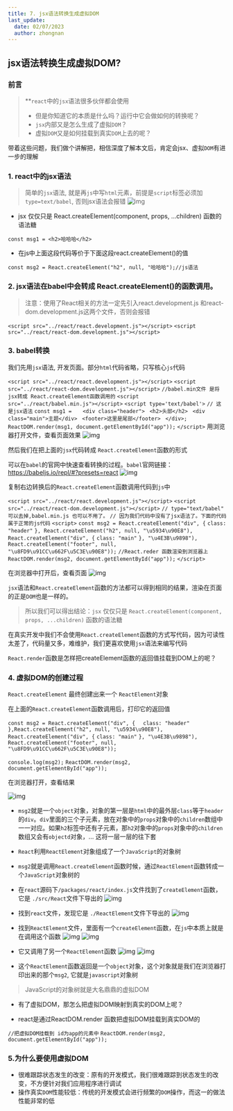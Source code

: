 ```yaml
---
title: 7. jsx语法转换生成虚拟DOM
last_update:
  date: 02/07/2023
  author: zhongnan
---
```


## jsx语法转换生成虚拟DOM?

### 前言
>**`react`中的`jsx`语法很多伙伴都会使用
>- 但是你知道它的本质是什么吗？运行中它会做如何的转换呢？
>- `jsx`内部又是怎么生成了虚拟`DOM`？
>- 虚拟`DOM`又是如何挂载到真实`DOM`上去的呢？

带着这些问题，我们做个讲解把，相信深度了解本文后，肯定会jsx、虚拟`DOM`有进一步的理解

### 1. react中的jsx语法
>简单的`jsx`语法, 就是再`js`中写`html`元素，前提是`script`标签必须加 `type=text/babel`, 否则jsx语法会报错
![img](https://img-blog.csdnimg.cn/669b83911e0d4820b2e1a4e9118c900f.png)

- jsx 仅仅只是 React.createElement(component, props, ...children) 函数的语法糖

```const msg1 = <h2>哈哈哈</h2>```

- 在js中上面这段代码等价于下面这段react.createElement()的值

```const msg2 = React.createElement("h2", null, "哈哈哈");//js语法```

### 2. jsx语法在babel中会转成 React.createElement()的函数调用。
>注意：使用了React相关的方法一定先引入react.development.js 和react-dom.development.js这两个文件，否则会报错


```<script src="../react/react.development.js"></script>```
```<script src="../react/react-dom.development.js"></script>```


### 3. babel转换
我们先用`jsx`语法, 开发页面。部分`html`代码省略，只写核心`js`代码

```<script src="../react/react.development.js"></script>```
```<script src="../react/react-dom.development.js"></script>```
```//babel.min文件 是将 jsx转成 React.createElement函数调用的```
```<script src="../react/babel.min.js"></script>```
```<script type='text/babel'>```
```// 这是jsx语法```
```const msg1 = ```
 ```  <div class="header">```
    ``` <h2>头部</h2>```
    ``` <div class="main">主题</div>```
    ``` <footer>这里是尾部</footer>```
  ``` </div>;```
```ReactDOM.render(msg1, document.getElementById("app"));```
```</script>```
用浏览器打开文件，查看页面效果
![img](https://img-blog.csdnimg.cn/fa66de7dd07f49a090517b6e7d837a14.png)


然后我们在把上面的`jsx`代码转成 `React.createElement`函数的形式

可以在`babel`的官网中快速查看转换的过程。`babel`官网链接：https://babeljs.io/repl/#?presets=react
![img](https://img-blog.csdnimg.cn/dc6e80a359694b9ca108513dd2d098be.png)


复制右边转换后的`React.createElement`函数调用代码到`js`中

```<script src="../react/react.development.js"></script>```
```<script src="../react/react-dom.development.js"></script>```
```// type="text/babel" 可以去掉,babel.min.js 也可以不用了。```
```// 因为我们代码中没有了jsx语法了。下面的代码属于正常的js代码```
```<script>```
```const msg2 = React.createElement("div", {```
   	```class: "header"```
```}, React.createElement("h2", null, "\u5934\u90E8"), React.createElement("div", {```
    ```class: "main"```
```}, "\u4E3B\u9898"), React.createElement("footer", null, "\u8FD9\u91CC\u662F\u5C3E\u90E8"));```
```//React.reder 函数渲染到浏览器上```
```ReactDOM.render(msg2, document.getElementById("app"));```
```</script>```

在浏览器中打开后，查看页面
![img](https://img-blog.csdnimg.cn/bc2c4c4a883d40dc8bea31bc97fdfa1f.png)

`jsx`语法和`React.createElement`函数的方法都可以得到相同的结果，渲染在页面的正是`DOM`也是一样的。

>所以我们可以得出结论：`jsx` 仅仅只是 `React.createElement(component, props, ...children)` 函数的语法糖

在真实开发中我们不会使用`React.createElement`函数的方式写代码，因为可读性太差了，代码量又多，难维护，我们更喜欢使用`jsx`语法来编写代码

`React.render`函数是怎样把createElement函数的返回值挂载到DOM上的呢？

### 4. 虚拟DOM的创建过程
```React.createElement``` 最终创建出来一个 ```ReactElement```对象

在上面的```React.createElement```函数调用后，打印它的返回值

```const msg2 = React.createElement("div", {```
  ```  class: "header"```
``` },React.createElement("h2", null, "\u5934\u90E8"), React.createElement("div", {```
    ```class: "main"```
 ```}, "\u4E3B\u9898"), React.createElement("footer", null, "\u8FD9\u91CC\u662F\u5C3E\u90E8"));```

```console.log(msg2);```
```ReactDOM.render(msg2, document.getElementById("app"));```

在浏览器打开，查看结果

![img](https://img-blog.csdnimg.cn/4529a861293b432b9fbd748d581547fb.png)

- ```msg2```就是一个```object```对象，对象的第一层是```html```中的最外层```class```等于```header```的```div```。```div```里面的三个子元素，放在对象中的```props```对象中的```children```数组中一一对应。如果```h2```标签中还有子元素，那```h2```对象中的```props```对象中的```children```数组又会有```objectd```对象，… 这将一层一层的往下套

- ```React```利用```ReactElement```对象组成了一个```JavaScript```的对象树

- ``msg2``就是调用```React.createElement```函数时候，通过```ReactElement```函数转成一个```JavaScript```对象树的

- 在```react```源码下```/packages/react/index.js```文件找到了```createElement```函数，它是 ```./src/React```文件下导出的
![img](https://img-blog.csdnimg.cn/a2b9a9dab04a4a67a87115ec28e36c0e.png)

- 找到```react```文件，发现它是 ```./ReactElement```文件下导出的
![img](https://img-blog.csdnimg.cn/ec4d2408e5274f23aaac2e817e60a1c6.png)


- 找到```ReactElement```文件，里面有一个```createElement```函数，在```js```中本质上就是在调用这个函数
![img](https://img-blog.csdnimg.cn/043e214470514358bc957cb544fb317f.png)
![img](https://img-blog.csdnimg.cn/a3a5a254e0304ce3b122b4ceb0a26c6e.png)


- 它又调用了另一个```ReactElement```函数
![img](https://img-blog.csdnimg.cn/95eaaac92b8741a5bb33c193670eb436.png)
![img](https://img-blog.csdnimg.cn/9d300f9b3577456499529d3b9e3eacf7.png)



- 这个```ReactElement```函数返回是一个```object```对象，这个对象就是我们在浏览器打印出来的那个```msg2```, 它就是```javascript```对象树

>JavaScript的对象树就是大名鼎鼎的虚拟DOM

- 有了虚拟DOM，那怎么把虚拟DOM映射到真实的DOM上呢？

- react是通过ReactDOM.render 函数把虚拟DOM挂载到真实DOM的

```//把虚拟DOM挂载到 id为app的元素中```
```ReactDOM.render(msg2, document.getElementById("app"));```


### 5.为什么要使用虚拟DOM
- 很难跟踪状态发生的改变：原有的开发模式，我们很难跟踪到状态发生的改变，不方便针对我们应用程序进行调试
- 操作真实```DOM```性能较低：传统的开发模式会进行频繁的```DOM```操作，而这一的做法性能非常的低
